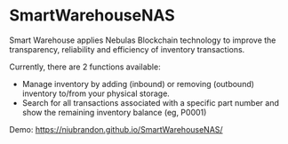 # SmartWarehouseNAS

Smart Warehouse applies Nebulas Blockchain technology to improve the transparency, reliability and efficiency of inventory transactions. 

Currently, there are 2 functions available:
* Manage inventory by adding (inbound) or removing (outbound) inventory to/from your physical storage. 
* Search for all transactions associated with a specific part number and show the remaining inventory balance (eg, P0001)
 
Demo: https://niubrandon.github.io/SmartWarehouseNAS/